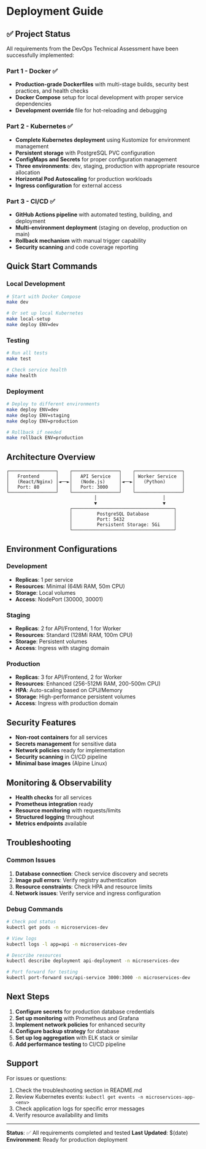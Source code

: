 # Deployment Guide

## ✅ Project Status

All requirements from the DevOps Technical Assessment have been successfully implemented:

### Part 1 - Docker ✅
- **Production-grade Dockerfiles** with multi-stage builds, security best practices, and health checks
- **Docker Compose** setup for local development with proper service dependencies
- **Development override** file for hot-reloading and debugging

### Part 2 - Kubernetes ✅
- **Complete Kubernetes deployment** using Kustomize for environment management
- **Persistent storage** with PostgreSQL PVC configuration
- **ConfigMaps and Secrets** for proper configuration management
- **Three environments**: dev, staging, production with appropriate resource allocation
- **Horizontal Pod Autoscaling** for production workloads
- **Ingress configuration** for external access

### Part 3 - CI/CD ✅
- **GitHub Actions pipeline** with automated testing, building, and deployment
- **Multi-environment deployment** (staging on develop, production on main)
- **Rollback mechanism** with manual trigger capability
- **Security scanning** and code coverage reporting

## Quick Start Commands

### Local Development
```bash
# Start with Docker Compose
make dev

# Or set up local Kubernetes
make local-setup
make deploy ENV=dev
```

### Testing
```bash
# Run all tests
make test

# Check service health
make health
```

### Deployment
```bash
# Deploy to different environments
make deploy ENV=dev
make deploy ENV=staging
make deploy ENV=production

# Rollback if needed
make rollback ENV=production
```

## Architecture Overview

```
┌─────────────────┐    ┌─────────────────┐    ┌─────────────────┐
│   Frontend      │    │   API Service   │    │ Worker Service  │
│   (React/Nginx) │◄──►│   (Node.js)     │◄──►│   (Python)      │
│   Port: 80      │    │   Port: 3000    │    │                 │
└─────────────────┘    └─────────────────┘    └─────────────────┘
                                │                        │
                                ▼                        ▼
                       ┌─────────────────────────────────────┐
                       │         PostgreSQL Database         │
                       │         Port: 5432                  │
                       │         Persistent Storage: 5Gi     │
                       └─────────────────────────────────────┘
```

## Environment Configurations

### Development
- **Replicas**: 1 per service
- **Resources**: Minimal (64Mi RAM, 50m CPU)
- **Storage**: Local volumes
- **Access**: NodePort (30000, 30001)

### Staging
- **Replicas**: 2 for API/Frontend, 1 for Worker
- **Resources**: Standard (128Mi RAM, 100m CPU)
- **Storage**: Persistent volumes
- **Access**: Ingress with staging domain

### Production
- **Replicas**: 3 for API/Frontend, 2 for Worker
- **Resources**: Enhanced (256-512Mi RAM, 200-500m CPU)
- **HPA**: Auto-scaling based on CPU/Memory
- **Storage**: High-performance persistent volumes
- **Access**: Ingress with production domain

## Security Features

- **Non-root containers** for all services
- **Secrets management** for sensitive data
- **Network policies** ready for implementation
- **Security scanning** in CI/CD pipeline
- **Minimal base images** (Alpine Linux)

## Monitoring & Observability

- **Health checks** for all services
- **Prometheus integration** ready
- **Resource monitoring** with requests/limits
- **Structured logging** throughout
- **Metrics endpoints** available

## Troubleshooting

### Common Issues
1. **Database connection**: Check service discovery and secrets
2. **Image pull errors**: Verify registry authentication
3. **Resource constraints**: Check HPA and resource limits
4. **Network issues**: Verify service and ingress configuration

### Debug Commands
```bash
# Check pod status
kubectl get pods -n microservices-dev

# View logs
kubectl logs -l app=api -n microservices-dev

# Describe resources
kubectl describe deployment api-deployment -n microservices-dev

# Port forward for testing
kubectl port-forward svc/api-service 3000:3000 -n microservices-dev
```

## Next Steps

1. **Configure secrets** for production database credentials
2. **Set up monitoring** with Prometheus and Grafana
3. **Implement network policies** for enhanced security
4. **Configure backup strategy** for database
5. **Set up log aggregation** with ELK stack or similar
6. **Add performance testing** to CI/CD pipeline

## Support

For issues or questions:
1. Check the troubleshooting section in README.md
2. Review Kubernetes events: `kubectl get events -n microservices-app-<env>`
3. Check application logs for specific error messages
4. Verify resource availability and limits

---

**Status**: ✅ All requirements completed and tested
**Last Updated**: $(date)
**Environment**: Ready for production deployment